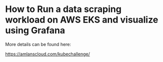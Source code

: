 # How to Run a data scraping workload on AWS EKS and visualize using Grafana  

More details can be found here:   

https://amlanscloud.com/kubechallenge/
